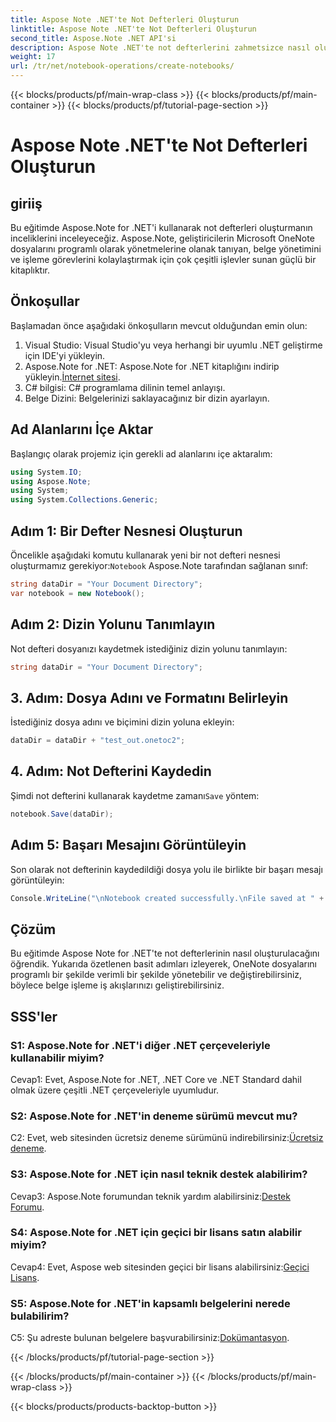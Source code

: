 ```yaml
---
title: Aspose Note .NET'te Not Defterleri Oluşturun
linktitle: Aspose Note .NET'te Not Defterleri Oluşturun
second_title: Aspose.Note .NET API'si
description: Aspose Note .NET'te not defterlerini zahmetsizce nasıl oluşturacağınızı öğrenin. Belge işleme iş akışlarınızı şimdi artırın.
weight: 17
url: /tr/net/notebook-operations/create-notebooks/
---
```


{{< blocks/products/pf/main-wrap-class >}}
{{< blocks/products/pf/main-container >}}
{{< blocks/products/pf/tutorial-page-section >}}

# Aspose Note .NET'te Not Defterleri Oluşturun

## giriiş

Bu eğitimde Aspose.Note for .NET'i kullanarak not defterleri oluşturmanın inceliklerini inceleyeceğiz. Aspose.Note, geliştiricilerin Microsoft OneNote dosyalarını programlı olarak yönetmelerine olanak tanıyan, belge yönetimini ve işleme görevlerini kolaylaştırmak için çok çeşitli işlevler sunan güçlü bir kitaplıktır.

## Önkoşullar

Başlamadan önce aşağıdaki önkoşulların mevcut olduğundan emin olun:

1. Visual Studio: Visual Studio'yu veya herhangi bir uyumlu .NET geliştirme için IDE'yi yükleyin.
2.  Aspose.Note for .NET: Aspose.Note for .NET kitaplığını indirip yükleyin.[İnternet sitesi](https://releases.aspose.com/note/net/).
3. C# bilgisi: C# programlama dilinin temel anlayışı.
4. Belge Dizini: Belgelerinizi saklayacağınız bir dizin ayarlayın.

## Ad Alanlarını İçe Aktar

Başlangıç olarak projemiz için gerekli ad alanlarını içe aktaralım:

```csharp
using System.IO;
using Aspose.Note;
using System;
using System.Collections.Generic;
```

## Adım 1: Bir Defter Nesnesi Oluşturun

 Öncelikle aşağıdaki komutu kullanarak yeni bir not defteri nesnesi oluşturmamız gerekiyor:`Notebook` Aspose.Note tarafından sağlanan sınıf:

```csharp
string dataDir = "Your Document Directory";
var notebook = new Notebook();
```

## Adım 2: Dizin Yolunu Tanımlayın

Not defteri dosyanızı kaydetmek istediğiniz dizin yolunu tanımlayın:

```csharp
string dataDir = "Your Document Directory";
```

## 3. Adım: Dosya Adını ve Formatını Belirleyin

İstediğiniz dosya adını ve biçimini dizin yoluna ekleyin:

```csharp
dataDir = dataDir + "test_out.onetoc2";
```

## 4. Adım: Not Defterini Kaydedin

 Şimdi not defterini kullanarak kaydetme zamanı`Save` yöntem:

```csharp
notebook.Save(dataDir);
```

## Adım 5: Başarı Mesajını Görüntüleyin

Son olarak not defterinin kaydedildiği dosya yolu ile birlikte bir başarı mesajı görüntüleyin:

```csharp
Console.WriteLine("\nNotebook created successfully.\nFile saved at " + dataDir);
```

## Çözüm

Bu eğitimde Aspose Note for .NET'te not defterlerinin nasıl oluşturulacağını öğrendik. Yukarıda özetlenen basit adımları izleyerek, OneNote dosyalarını programlı bir şekilde verimli bir şekilde yönetebilir ve değiştirebilirsiniz, böylece belge işleme iş akışlarınızı geliştirebilirsiniz.

## SSS'ler

### S1: Aspose.Note for .NET'i diğer .NET çerçeveleriyle kullanabilir miyim?

Cevap1: Evet, Aspose.Note for .NET, .NET Core ve .NET Standard dahil olmak üzere çeşitli .NET çerçeveleriyle uyumludur.

### S2: Aspose.Note for .NET'in deneme sürümü mevcut mu?

 C2: Evet, web sitesinden ücretsiz deneme sürümünü indirebilirsiniz:[Ücretsiz deneme](https://releases.aspose.com/).

### S3: Aspose.Note for .NET için nasıl teknik destek alabilirim?

 Cevap3: Aspose.Note forumundan teknik yardım alabilirsiniz:[Destek Forumu](https://forum.aspose.com/c/note/28).

### S4: Aspose.Note for .NET için geçici bir lisans satın alabilir miyim?

Cevap4: Evet, Aspose web sitesinden geçici bir lisans alabilirsiniz:[Geçici Lisans](https://purchase.aspose.com/temporary-license/).

### S5: Aspose.Note for .NET'in kapsamlı belgelerini nerede bulabilirim?

 C5: Şu adreste bulunan belgelere başvurabilirsiniz:[Dokümantasyon](https://reference.aspose.com/note/net/).



{{< /blocks/products/pf/tutorial-page-section >}}

{{< /blocks/products/pf/main-container >}}
{{< /blocks/products/pf/main-wrap-class >}}

{{< blocks/products/products-backtop-button >}}
